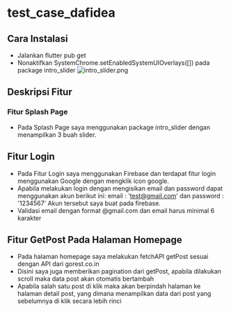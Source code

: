 # test_case_dafidea

## Cara Instalasi
- Jalankan flutter pub get
- Nonaktifkan SystemChrome.setEnabledSystemUIOverlays([]) pada package intro_slider
  ![intro_slider.png](https://drive.google.com/uc?export=view&id=1U2QosJdASdJL3uG3GsyJYX7sSwtbd5D0)
  
## Deskripsi Fitur
### Fitur Splash Page
- Pada Splash Page saya menggunakan package intro_slider dengan menampilkan 3 buah slider.

## Fitur Login
- Pada Fitur Login saya menggunakan Firebase dan terdapat fitur login menggunakan Google dengan mengklik icon google.
- Apabila melakukan login dengan mengisikan email dan password dapat menggunakan akun berikut ini:
  email : 'test@gmail.com' dan password : '1234567'
  Akun tersebut saya buat pada firebase.
- Validasi email dengan format @gmail.com dan email harus minimal 6 karakter

## Fitur GetPost Pada Halaman Homepage
- Pada halaman homepage saya melakukan fetchAPI getPost sesuai dengan API dari gorest.co.in
- Disini saya juga memberikan pagination dari getPost, apabila dilakukan scroll maka data post akan otomatis bertambah
- Apabila salah satu post di klik maka akan berpindah halaman ke halaman detail post, yang dimana menampilkan data dari post yang sebelumnya di klik secara lebih rinci


